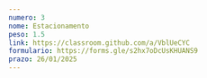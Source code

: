 ```yaml
---
numero: 3
nome: Estacionamento
peso: 1.5
link: https://classroom.github.com/a/VblUeCYC
formulario: https://forms.gle/s2hx7oDcUsKHUANS9
prazo: 26/01/2025
---
```

